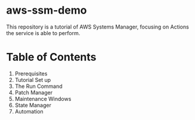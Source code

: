 # aws-ssm-demo
This repository is a tutorial of AWS Systems Manager, focusing on Actions the service is able to perform.

# Table of Contents
1) Prerequisites
2) Tutorial Set up
3) The Run Command
4) Patch Manager
5) Maintenance Windows
6) State Manager
7) Automation

